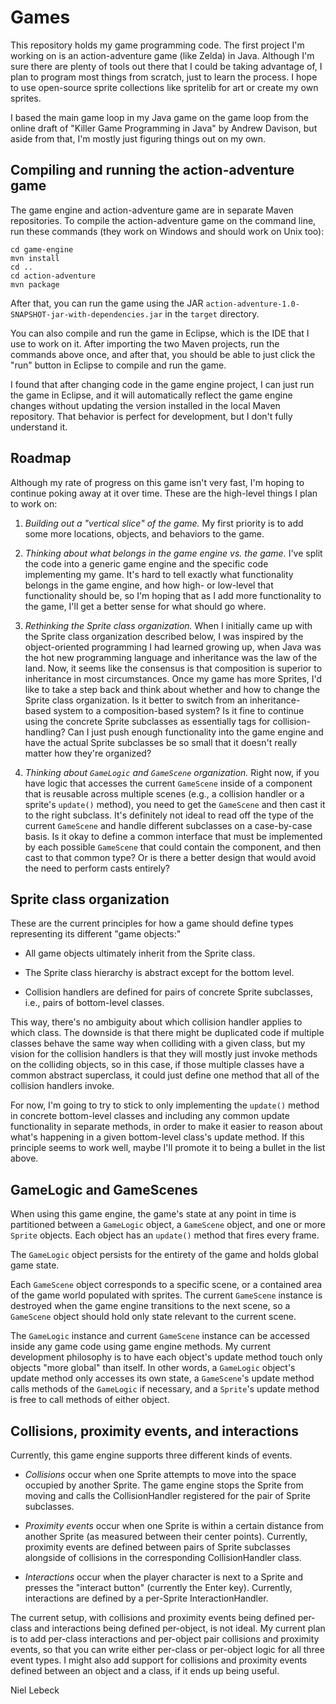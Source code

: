 # Games

This repository holds my game programming code.
The first project I'm working on is an action-adventure game (like Zelda) in Java.
Although I'm sure there are plenty of tools out there that I could be taking
advantage of, I plan to program most things from scratch, just to learn the
process. I hope to use open-source sprite collections like spritelib for art
or create my own sprites.

I based the main game loop in my Java game on the game loop from the online
draft of "Killer Game Programming in Java" by Andrew Davison, but aside from
that, I'm mostly just figuring things out on my own.

## Compiling and running the action-adventure game

The game engine and action-adventure game are in separate Maven repositories.
To compile the action-adventure game on the command line, run these commands
(they work on Windows and should work on Unix too):

    cd game-engine
    mvn install
    cd ..
    cd action-adventure
    mvn package

After that, you can run the game using the JAR
`action-adventure-1.0-SNAPSHOT-jar-with-dependencies.jar` in the `target`
directory.

You can also compile and run the game in Eclipse, which is the IDE that I use
to work on it. After importing the two Maven projects, run the commands above
once, and after that, you should be able to just click the "run" button in
Eclipse to compile and run the game.

I found that after changing code in the game engine project, I can just run
the game in Eclipse, and it will automatically reflect the game engine
changes without updating the version installed in the local Maven repository.
That behavior is perfect for development, but I don't fully understand it.

## Roadmap

Although my rate of progress on this game isn't very fast, I'm hoping to
continue poking away at it over time. These are the high-level things I plan
to work on:

1. *Building out a "vertical slice" of the game.* My first priority is to add
some more locations, objects, and behaviors to the game.

2. *Thinking about what belongs in the game engine vs. the game.* I've split
the code into a generic game engine and the specific code implementing my game.
It's hard to tell exactly what functionality belongs in the game engine, and
how high- or low-level that functionality should be, so I'm hoping that as I
add more functionality to the game, I'll get a better sense for what should go
where.

3. *Rethinking the Sprite class organization.* When I initially came up with
the Sprite class organization described below, I was inspired by the
object-oriented programming I had learned growing up, when Java was the hot new
programming language and inheritance was the law of the land. Now, it seems
like the consensus is that composition is superior to inheritance in most
circumstances. Once my game has more Sprites, I'd like to take a step back and
think about whether and how to change the Sprite class organization. Is it
better to switch from an inheritance-based system to a composition-based
system? Is it fine to continue using the concrete Sprite subclasses as
essentially tags for collision-handling? Can I just push enough functionality
into the game engine and have the actual Sprite subclasses be so small that it
doesn't really matter how they're organized?

4. *Thinking about `GameLogic` and `GameScene` organization.* Right now, if
you have logic that accesses the current `GameScene` inside of a component that
is reusable across multiple scenes (e.g., a collision handler or a sprite's
`update()` method), you need to get the `GameScene` and then cast it to the
right subclass. It's definitely not ideal to read off the type of the current
`GameScene` and handle different subclasses on a case-by-case basis. Is it okay
to define a common interface that must be implemented by each possible
`GameScene` that could contain the component, and then cast to that common
type? Or is there a better design that would avoid the need to perform casts
entirely?

## Sprite class organization

These are the current principles for how a game should define types
representing its different "game objects:"

* All game objects ultimately inherit from the Sprite class.

* The Sprite class hierarchy is abstract except for the bottom level.

* Collision handlers are defined for pairs of concrete Sprite subclasses, i.e.,
pairs of bottom-level classes.

This way, there's no ambiguity about which collision handler applies to which
class. The downside is that there might be duplicated code if multiple classes
behave the same way when colliding with a given class, but my vision for the
collision handlers is that they will mostly just invoke methods on the
colliding objects, so in this case, if those multiple classes have a common
abstract superclass, it could just define one method that all of the collision
handlers invoke.

For now, I'm going to try to stick to only implementing the `update()`
method in concrete bottom-level classes and including any common update
functionality in separate methods, in order to make it easier to reason about
what's happening in a given bottom-level class's update method. If this
principle seems to work well, maybe I'll promote it to being a bullet in the
list above.

## GameLogic and GameScenes

When using this game engine, the game's state at any point in time is
partitioned between a `GameLogic` object, a `GameScene` object, and one or more
`Sprite` objects. Each object has an `update()` method that fires every frame.

The `GameLogic` object persists for the entirety of the game and holds global
game state.

Each `GameScene` object corresponds to a specific scene, or a contained area of
the game world populated with sprites. The current `GameScene` instance is
destroyed when the game engine transitions to the next scene, so a `GameScene`
object should hold only state relevant to the current scene.

The `GameLogic` instance and current `GameScene` instance can be accessed
inside any game code using game engine methods. My current development
philosophy is to have each object's update method touch only objects "more
global" than itself. In other words, a `GameLogic` object's update method only
accesses its own state, a `GameScene`'s update method calls methods of the
`GameLogic` if necessary, and a `Sprite`'s update method is free to call
methods of either object.

## Collisions, proximity events, and interactions

Currently, this game engine supports three different kinds of events.

* *Collisions* occur when one Sprite attempts to move into the space occupied
by another Sprite. The game engine stops the Sprite from moving and calls the
CollisionHandler registered for the pair of Sprite subclasses.

* *Proximity events* occur when one Sprite is within a certain distance from
another Sprite (as measured between their center points). Currently, proximity
events are defined between pairs of Sprite subclasses alongside of collisions
in the corresponding CollisionHandler class.

* *Interactions* occur when the player character is next to a Sprite and
presses the "interact button" (currently the Enter key). Currently,
interactions are defined by a per-Sprite InteractionHandler.

The current setup, with collisions and proximity events being defined per-class
and interactions being defined per-object, is not ideal. My current plan is to
add per-class interactions and per-object pair collisions and proximity events,
so that you can write either per-class or per-object logic for all three event
types. I might also add support for collisions and proximity events defined
between an object and a class, if it ends up being useful.

Niel Lebeck
